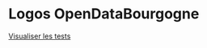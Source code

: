 # Logos OpenDataBourgogne

[Visualiser les tests](https://htmlpreview.github.io/?https://github.com/OpenDataBourgogne/tests-logo/blob/master/preview.html)


